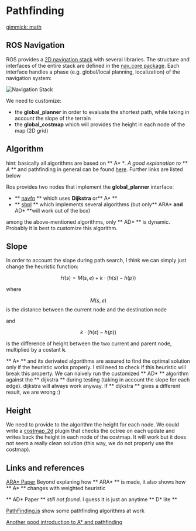 # Pathfinding

[gimmick: math]()

ROS Navigation
-------

ROS provides a [2D navigation stack](http://wiki.ros.org/navigation) with several libraries.
The structure and interfaces of the entire stack are defined in the [nav_core package](http://wiki.ros.org/nav_core). Each interface handles a phase (e.g. global/local planning, localization) of the navigation system:

![Navigation Stack](http://wiki.ros.org/nav_core?action=AttachFile&do=get&target=move_base_interfaces.png)

We need to customize:

* the **global_planner**
  in order to evaluate the shortest path, while taking in account the slope of the terrain
* the **global_costmap** 
  which will provides the height in each node of the map (2D grid)

Algorithm
-------

hint: basically all algorithms are based on ** A* **. A good explanation to ** A* ** and pathfinding in general can be found [here](http://www.policyalmanac.org/games/aStarTutorial.htm). Further links are listed below 


Ros provides two nodes that implement the **global_planner** interface:

* ** [navfn](http://wiki.ros.org/navfn) **
  which uses **Dijkstra** or** A* **
* ** [sbpl](http://wiki.ros.org/sbpl) **
  which implements several algorithms (but only** ARA* **and** AD* **will work out of the box)

among the above-mentioned algorithms, only ** AD* ** is dynamic. Probably it is best to customize this algorithm.

Slope
------

In order to account the slope during path search, I think we can simply just change the heuristic function:

$$ H(s) = M(s, e) + k \cdot (h(s) - h(p))  $$

where

$$ M(s, e) $$ is the distance between the current node and the destination node

and 

$$ k \cdot (h(s) - h(p))  $$

is the difference of height between the two current and parent node, multiplied by a costant **k**.

** A* ** and its derivated algorithms are assured to find the optimal solution only if the heuristic works properly. I still need to check if this heuristic will break this property. We can naively run the customized ** AD* ** algorithm against the ** dijkstra ** during testing (taking in account the slope for each edge). dijkstra will always work anyway. If ** dijkstra ** gives a different result, we are wrong :)


Height
-----

We need to provide to the algorithm the height for each node. We could write a [costmap_2d](http://wiki.ros.org/costmap_2d) plugin that checks the octree on each update and writes back the height in each node of the costmap. It will work but it does not seem a really clean solution (this way, we do not properly use the costmap). 


Links and references
-----
[ARA* Paper](http://machinelearning.wustl.edu/mlpapers/paper_files/NIPS2003_CN03.pdf) Beyond explaning how ** ARA* ** is made, it also shows how ** A* ** changes with weighted heuristic

** AD* Paper **  _still not found_. I guess it is just an anytime ** D*  lite **

[PathFinding.js](http://qiao.github.io/PathFinding.js/visual/) show some pathfinding algorithms at work

[Another good introduction to A* and pathfinding](http://theory.stanford.edu/~amitp/GameProgramming/)





